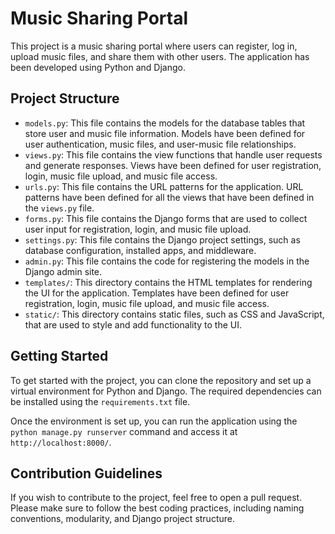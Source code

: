 # Music Sharing Portal

This project is a music sharing portal where users can register, log in, upload music files, and share them with other users. The application has been developed using Python and Django.

## Project Structure

* `models.py`: This file contains the models for the database tables that store user and music file information. Models have been defined for user authentication, music files, and user-music file relationships.
* `views.py`: This file contains the view functions that handle user requests and generate responses. Views have been defined for user registration, login, music file upload, and music file access.
* `urls.py`: This file contains the URL patterns for the application. URL patterns have been defined for all the views that have been defined in the `views.py` file.
* `forms.py`: This file contains the Django forms that are used to collect user input for registration, login, and music file upload.
* `settings.py`: This file contains the Django project settings, such as database configuration, installed apps, and middleware.
* `admin.py`: This file contains the code for registering the models in the Django admin site.
* `templates/`: This directory contains the HTML templates for rendering the UI for the application. Templates have been defined for user registration, login, music file upload, and music file access.
* `static/`: This directory contains static files, such as CSS and JavaScript, that are used to style and add functionality to the UI.

## Getting Started

To get started with the project, you can clone the repository and set up a virtual environment for Python and Django. The required dependencies can be installed using the `requirements.txt` file.

Once the environment is set up, you can run the application using the `python manage.py runserver` command and access it at `http://localhost:8000/`.

## Contribution Guidelines

If you wish to contribute to the project, feel free to open a pull request. Please make sure to follow the best coding practices, including naming conventions, modularity, and Django project structure.
